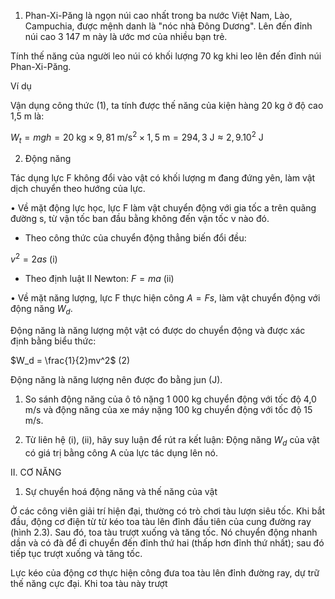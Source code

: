 1. Phan-Xi-Păng là ngọn núi cao nhất trong ba nước Việt Nam, Lào, Campuchia, được mệnh danh là "nóc nhà Đông Dương". Lên đến đỉnh núi cao 3 147 m này là ước mơ của nhiều bạn trẻ.

Tính thế năng của người leo núi có khối lượng 70 kg khi leo lên đến đỉnh núi Phan-Xi-Păng.

Ví dụ

Vận dụng công thức (1), ta tính được thế năng của kiện hàng 20 kg ở độ cao 1,5 m là:

$W_t = mgh = 20 \text{ kg} \times 9,81 \text{ m/s}^2 \times 1,5 \text{ m} = 294,3 \text{ J} \approx 2,9.10^2 \text{ J}$

2. Động năng

Tác dụng lực F không đổi vào vật có khối lượng m đang đứng yên, làm vật dịch chuyển theo hướng của lực.

• Về mặt động lực học, lực F làm vật chuyển động với gia tốc a trên quãng đường s, từ vận tốc ban đầu bằng không đến vận tốc v nào đó.

+ Theo công thức của chuyển động thẳng biến đổi đều:

$v^2 = 2as$ (i)

+ Theo định luật II Newton: $F = ma$ (ii)

• Về mặt năng lượng, lực F thực hiện công $A = Fs$, làm vật chuyển động với động năng $W_d$.

Động năng là năng lượng một vật có được do chuyển động và được xác định bằng biểu thức:

$W_d = \frac{1}{2}mv^2$ (2)

Động năng là năng lượng nên được đo bằng jun (J).

1. So sánh động năng của ô tô nặng 1 000 kg chuyển động với tốc độ 4,0 m/s và động năng của xe máy nặng 100 kg chuyển động với tốc độ 15 m/s.

3. Từ liên hệ (i), (ii), hãy suy luận để rút ra kết luận: Động năng $W_d$ của vật có giá trị bằng công A của lực tác dụng lên nó.

II. CƠ NĂNG

1. Sự chuyển hoá động năng và thế năng của vật

Ở các công viên giải trí hiện đại, thường có trò chơi tàu lượn siêu tốc. Khi bắt đầu, động cơ điện từ từ kéo toa tàu lên đỉnh đầu tiên của cung đường ray (hình 2.3). Sau đó, toa tàu trượt xuống và tăng tốc. Nó chuyển động nhanh dần và có đà để đi chuyển đến đỉnh thứ hai (thấp hơn đỉnh thứ nhất); sau đó tiếp tục trượt xuống và tăng tốc.

Lực kéo của động cơ thực hiện công đưa toa tàu lên đỉnh đường ray, dự trữ thế năng cực đại. Khi toa tàu này trượt